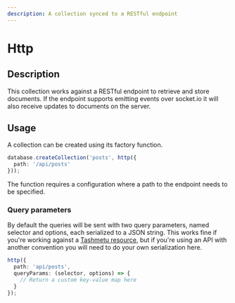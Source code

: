 ```yaml
---
description: A collection synced to a RESTful endpoint
---
```


# Http

## Description

This collection works against a RESTful endpoint to retrieve and store documents. If the endpoint supports emitting events over socket.io it will also receive updates to documents on the server.

## Usage

A collection can be created using its factory function.

```typescript
database.createCollection('posts', http({
  path: '/api/posts'
}));
```

The function requires a configuration where a path to the endpoint needs to be specified.

### Query parameters

By default the queries will be sent with two query parameters, named selector and options, each serialized to a JSON string. This works fine if you're working against a [Tashmetu resource](https://ziggurat.gitbook.io/tashmetu/documentation/controllers/resource), but if you're using an API with another convention you will need to do your own serialization here.

```typescript
http({
  path: 'api/posts',
  queryParams: (selector, options) => {
    // Return a custom key-value map here
  }
});
```


